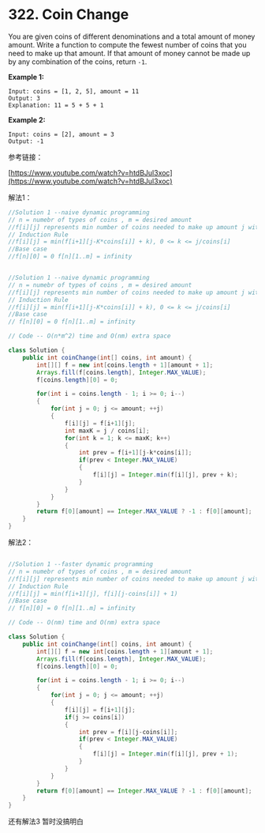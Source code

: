 # 322. Coin Change



You are given coins of different denominations and a total amount of money amount. Write a function to compute the fewest number of coins that you need to make up that amount. If that amount of money cannot be made up by any combination of the coins, return `-1`.

**Example 1:**

```text
Input: coins = [1, 2, 5], amount = 11
Output: 3 
Explanation: 11 = 5 + 5 + 1
```

**Example 2:**

```text
Input: coins = [2], amount = 3
Output: -1
```

参考链接：

 [https://www.youtube.com/watch?v=htdBJul3xoc](https://www.youtube.com/watch?v=htdBJul3xoc)

解法1：

```java
//Solution 1 --naive dynamic programming
// n = numebr of types of coins , m = desired amount
//f[i][j] represents min number of coins needed to make up amount j with only coins[i..n-1]
// Induction Rule
//f[i][j] = min(f[i+1][j-K*coins[i]] + k), 0 <= k <= j/coins[i]
//Base case
//f[n][0] = 0 f[n][1..m] = infinity

```

```java

//Solution 1 --naive dynamic programming
// n = numebr of types of coins , m = desired amount
//f[i][j] represents min number of coins needed to make up amount j with only coins[i..n-1]
// Induction Rule
//f[i][j] = min(f[i+1][j-K*coins[i]] + k), 0 <= k <= j/coins[i]
//Base case
// f[n][0] = 0 f[n][1..m] = infinity

// Code -- O(n*m^2) time and O(nm) extra space

class Solution {
    public int coinChange(int[] coins, int amount) {
        int[][] f = new int[coins.length + 1][amount + 1];
        Arrays.fill(f[coins.length], Integer.MAX_VALUE);
        f[coins.length][0] = 0;

        for(int i = coins.length - 1; i >= 0; i--)
        {
        	for(int j = 0; j <= amount; ++j)
        	{
        		f[i][j] = f[i+1][j];
        		int maxK = j / coins[i];
        		for(int k = 1; k <= maxK; k++)
        		{
        			int prev = f[i+1][j-k*coins[i]];
        			if(prev < Integer.MAX_VALUE)
        			{
        				f[i][j] = Integer.min(f[i][j], prev + k);
        			}
        		}
        	}
        }
        return f[0][amount] == Integer.MAX_VALUE ? -1 : f[0][amount];
    }
}
```



解法2：

```java

//Solution 1 --faster dynamic programming
// n = numebr of types of coins , m = desired amount
//f[i][j] represents min number of coins needed to make up amount j with only coins[i..n-1]
// Induction Rule
//f[i][j] = min(f[i+1][j], f[i][j-coins[i]] + 1)
//Base case
// f[n][0] = 0 f[n][1..m] = infinity

// Code -- O(nm) time and O(nm) extra space

class Solution {
    public int coinChange(int[] coins, int amount) {
        int[][] f = new int[coins.length + 1][amount + 1];
        Arrays.fill(f[coins.length], Integer.MAX_VALUE);
        f[coins.length][0] = 0;

        for(int i = coins.length - 1; i >= 0; i--)
        {
        	for(int j = 0; j <= amount; ++j)
        	{
        		f[i][j] = f[i+1][j];
        		if(j >= coins[i])
        		{
        			int prev = f[i][j-coins[i]];
        			if(prev < Integer.MAX_VALUE)
        			{
        				f[i][j] = Integer.min(f[i][j], prev + 1);
        			}
        		}
        	}
        }
        return f[0][amount] == Integer.MAX_VALUE ? -1 : f[0][amount];
    }
}
```

还有解法3 暂时没搞明白

